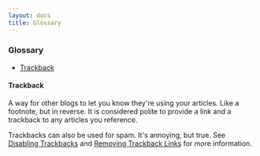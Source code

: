 ```yaml
---
layout: docs
title: Glossary
---
```


### Glossary

* [Trackback](#A2)

#### <a name="A2"></a>Trackback

A way for other blogs to let you know they're using your articles. Like a footnote, but in reverse. It is considered polite to provide a link and a trackback to any articles you reference.

Trackbacks can also be used for spam. It's annoying, but true. See [Disabling Trackbacks](spam-protector.html) and [Removing Trackback Links](removing-trackback-links.html) for more information.
